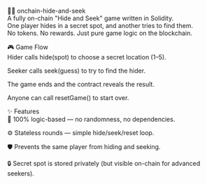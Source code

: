 🕵️‍♀️ onchain-hide-and-seek       
A fully on-chain "Hide and Seek" game written in Solidity.       
One player hides in a secret spot, and another tries to find them.    
No tokens. No rewards. Just pure game logic on the blockchain.         
         
🎮 Game Flow       
Hider calls hide(spot) to choose a secret location (1–5).    
       
Seeker calls seek(guess) to try to find the hider.  
    
The game ends and the contract reveals the result.     
      
Anyone can call resetGame() to start over.   
        
✨ Features  
🧠 100% logic-based — no randomness, no dependencies. 
     
⚙️ Stateless rounds — simple hide/seek/reset loop.  
 
🛡️ Prevents the same player from hiding and seeking. 
     
🔒 Secret spot is stored privately (but visible on-chain for advanced seekers). 
